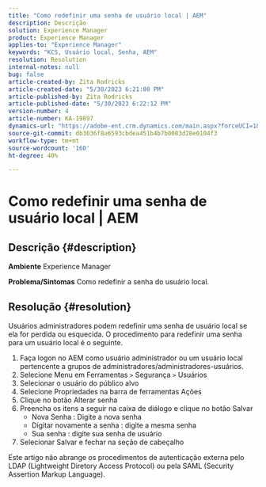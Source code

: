 ```yaml
---
title: "Como redefinir uma senha de usuário local | AEM"
description: Descrição
solution: Experience Manager
product: Experience Manager
applies-to: "Experience Manager"
keywords: "KCS, Usuário local, Senha, AEM"
resolution: Resolution
internal-notes: null
bug: false
article-created-by: Zita Rodricks
article-created-date: "5/30/2023 6:21:00 PM"
article-published-by: Zita Rodricks
article-published-date: "5/30/2023 6:22:12 PM"
version-number: 4
article-number: KA-19897
dynamics-url: "https://adobe-ent.crm.dynamics.com/main.aspx?forceUCI=1&pagetype=entityrecord&etn=knowledgearticle&id=1459ccb6-16ff-ed11-8f6e-6045bd006b25"
source-git-commit: db3036f8a6593cbdea451b4b7b0083d28e0104f3
workflow-type: tm+mt
source-wordcount: '160'
ht-degree: 40%

---
```


# Como redefinir uma senha de usuário local | AEM

## Descrição {#description}

<b>Ambiente</b>
Experience Manager


<b>Problema/Sintomas</b>
Como redefinir a senha do usuário local.




## Resolução {#resolution}


Usuários administradores podem redefinir uma senha de usuário local se ela for perdida ou esquecida. O procedimento para redefinir uma senha para um usuário local é o seguinte.

1. Faça logon no AEM como usuário administrador ou um usuário local pertencente a grupos de administradores/administradores-usuários.
2. Selecione Menu em Ferramentas `>` Segurança `>`  Usuários
3. Selecionar o usuário do público alvo
4. Selecione Propriedades na barra de ferramentas Ações
5. Clique no botão Alterar senha
6. Preencha os itens a seguir na caixa de diálogo e clique no botão Salvar
   - Nova Senha : Digite a nova senha
   - Digitar novamente a senha : digite a mesma senha
   - Sua senha : digite sua senha de usuário
7. Selecionar Salvar e fechar na seção de cabeçalho


Este artigo não abrange os procedimentos de autenticação externa pelo LDAP (Lightweight Diretory Access Protocol) ou pela SAML (Security Assertion Markup Language).
